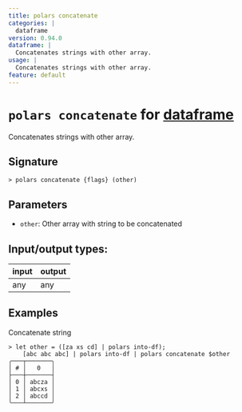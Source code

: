 ```yaml
---
title: polars concatenate
categories: |
  dataframe
version: 0.94.0
dataframe: |
  Concatenates strings with other array.
usage: |
  Concatenates strings with other array.
feature: default
---
```

<!-- This file is automatically generated. Please edit the command in https://github.com/nushell/nushell instead. -->

# `polars concatenate` for [dataframe](/commands/categories/dataframe.md)

<div class='command-title'>Concatenates strings with other array.</div>

## Signature

```> polars concatenate {flags} (other)```

## Parameters

 -  `other`: Other array with string to be concatenated


## Input/output types:

| input | output |
| ----- | ------ |
| any   | any    |

## Examples

Concatenate string
```nu
> let other = ([za xs cd] | polars into-df);
    [abc abc abc] | polars into-df | polars concatenate $other
╭───┬───────╮
│ # │   0   │
├───┼───────┤
│ 0 │ abcza │
│ 1 │ abcxs │
│ 2 │ abccd │
╰───┴───────╯

```
